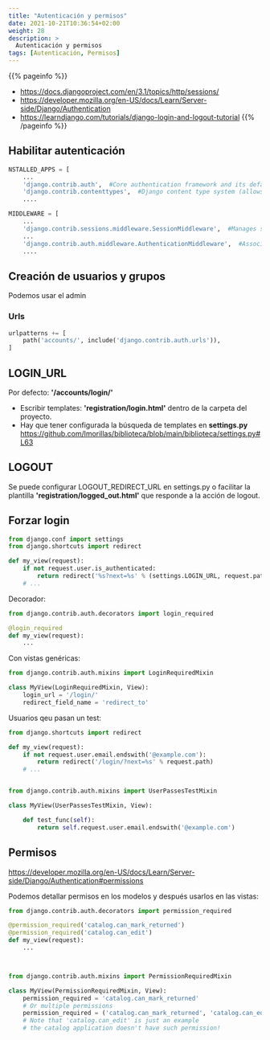 ```yaml
---
title: "Autenticación y permisos"
date: 2021-10-21T10:36:54+02:00
weight: 28
description: >
  Autenticación y permisos
tags: [Autenticación, Permisos]
---
```


{{% pageinfo %}}
* https://docs.djangoproject.com/en/3.1/topics/http/sessions/
* https://developer.mozilla.org/en-US/docs/Learn/Server-side/Django/Authentication
* https://learndjango.com/tutorials/django-login-and-logout-tutorial
{{% /pageinfo %}}

## Habilitar autenticación
```python
NSTALLED_APPS = [
    ...
    'django.contrib.auth',  #Core authentication framework and its default models.
    'django.contrib.contenttypes',  #Django content type system (allows permissions to be associated with models).
    ....

MIDDLEWARE = [
    ...
    'django.contrib.sessions.middleware.SessionMiddleware',  #Manages sessions across requests
    ...
    'django.contrib.auth.middleware.AuthenticationMiddleware',  #Associates users with requests using sessions.
    ....
```


## Creación de usuarios y grupos

Podemos usar el admin

###  Urls
```python
urlpatterns += [
    path('accounts/', include('django.contrib.auth.urls')),
]
```

## LOGIN_URL
Por defecto: **'/accounts/login/'**

* Escribir templates: **'registration/login.html'** dentro de la carpeta del proyecto.
* Hay que tener configurada la búsqueda de templates en **settings.py**  https://github.com/lmorillas/biblioteca/blob/main/biblioteca/settings.py#L63

## LOGOUT
Se puede configurar LOGOUT_REDIRECT_URL en settings.py o facilitar la plantilla  **'registration/logged_out.html'** que responde a la acción de logout.

## Forzar login
```python
from django.conf import settings
from django.shortcuts import redirect

def my_view(request):
    if not request.user.is_authenticated:
        return redirect('%s?next=%s' % (settings.LOGIN_URL, request.path))
    # ...
```
Decorador:
```python
from django.contrib.auth.decorators import login_required

@login_required
def my_view(request):
    ...
```

Con vistas genéricas:
```python
from django.contrib.auth.mixins import LoginRequiredMixin

class MyView(LoginRequiredMixin, View):
    login_url = '/login/'
    redirect_field_name = 'redirect_to'

```

Usuarios qeu pasan un test:
```python
from django.shortcuts import redirect

def my_view(request):
    if not request.user.email.endswith('@example.com'):
        return redirect('/login/?next=%s' % request.path)
    # ...


from django.contrib.auth.mixins import UserPassesTestMixin

class MyView(UserPassesTestMixin, View):

    def test_func(self):
        return self.request.user.email.endswith('@example.com')

```

## Permisos
https://developer.mozilla.org/en-US/docs/Learn/Server-side/Django/Authentication#permissions

Podemos detallar permisos en los modelos y después usarlos en las vistas:

```python
from django.contrib.auth.decorators import permission_required

@permission_required('catalog.can_mark_returned')
@permission_required('catalog.can_edit')
def my_view(request):
    ...



from django.contrib.auth.mixins import PermissionRequiredMixin

class MyView(PermissionRequiredMixin, View):
    permission_required = 'catalog.can_mark_returned'
    # Or multiple permissions
    permission_required = ('catalog.can_mark_returned', 'catalog.can_edit')
    # Note that 'catalog.can_edit' is just an example
    # the catalog application doesn't have such permission!

```
